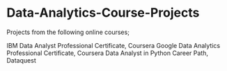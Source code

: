 # Data-Analytics-Course-Projects

Projects from the following online courses;

IBM Data Analyst Professional Certificate, Coursera
Google Data Analytics Professional Certificate, Coursera
Data Analyst in Python Career Path, Dataquest
